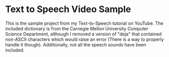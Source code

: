 # Text to Speech Video Sample

This is the sample project from my Text-to-Speech tutorial on YouTube. The included dictionary is from the Carnegie Mellon University Computer Science Department, although I removed a version of "deja" that contained non-ASCII characters which would raise an error (There is a way to properly handle it though). Additionally, not all the speech sounds have been included.
